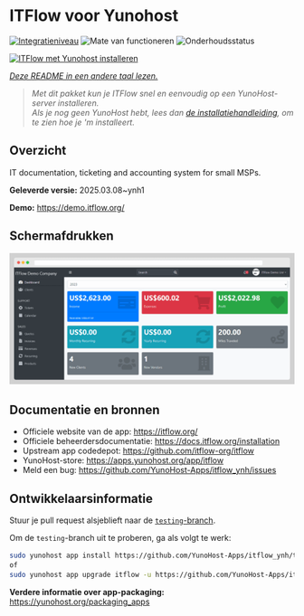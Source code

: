 <!--
NB: Deze README is automatisch gegenereerd door <https://github.com/YunoHost/apps/tree/master/tools/readme_generator>
Hij mag NIET handmatig aangepast worden.
-->

# ITFlow voor Yunohost

[![Integratieniveau](https://apps.yunohost.org/badge/integration/itflow)](https://ci-apps.yunohost.org/ci/apps/itflow/)
![Mate van functioneren](https://apps.yunohost.org/badge/state/itflow)
![Onderhoudsstatus](https://apps.yunohost.org/badge/maintained/itflow)

[![ITFlow met Yunohost installeren](https://install-app.yunohost.org/install-with-yunohost.svg)](https://install-app.yunohost.org/?app=itflow)

*[Deze README in een andere taal lezen.](./ALL_README.md)*

> *Met dit pakket kun je ITFlow snel en eenvoudig op een YunoHost-server installeren.*  
> *Als je nog geen YunoHost hebt, lees dan [de installatiehandleiding](https://yunohost.org/install), om te zien hoe je 'm installeert.*

## Overzicht

IT documentation, ticketing and accounting system for small MSPs.


**Geleverde versie:** 2025.03.08~ynh1

**Demo:** <https://demo.itflow.org/>

## Schermafdrukken

![Schermafdrukken van ITFlow](./doc/screenshots/readme.gif)

## Documentatie en bronnen

- Officiele website van de app: <https://itflow.org/>
- Officiele beheerdersdocumentatie: <https://docs.itflow.org/installation>
- Upstream app codedepot: <https://github.com/itflow-org/itflow>
- YunoHost-store: <https://apps.yunohost.org/app/itflow>
- Meld een bug: <https://github.com/YunoHost-Apps/itflow_ynh/issues>

## Ontwikkelaarsinformatie

Stuur je pull request alsjeblieft naar de [`testing`-branch](https://github.com/YunoHost-Apps/itflow_ynh/tree/testing).

Om de `testing`-branch uit te proberen, ga als volgt te werk:

```bash
sudo yunohost app install https://github.com/YunoHost-Apps/itflow_ynh/tree/testing --debug
of
sudo yunohost app upgrade itflow -u https://github.com/YunoHost-Apps/itflow_ynh/tree/testing --debug
```

**Verdere informatie over app-packaging:** <https://yunohost.org/packaging_apps>
